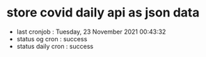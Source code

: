 # store covid daily api as json data

- last cronjob : Tuesday, 23 November 2021 00:43:32
- status og cron : success
- status daily cron : success
      
      